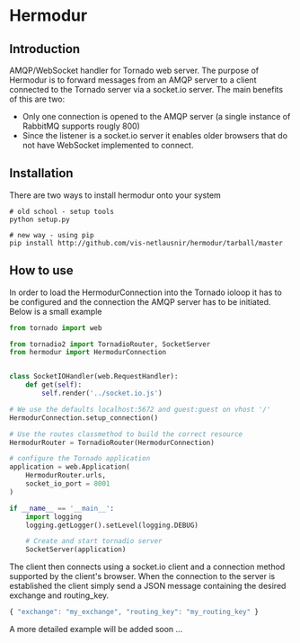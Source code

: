 Hermodur
========

Introduction
------------

AMQP/WebSocket handler for Tornado web server. The purpose of Hermodur is to forward messages from an AMQP server to a client connected to the Tornado server via a socket.io server. The main benefits of this are two:

* Only one connection is opened to the AMQP server (a single instance of RabbitMQ supports rougly 800)
* Since the listener is a socket.io server it enables older browsers that do not have WebSocket implemented to connect.

Installation
------------
There are two ways to install hermodur onto your system

```
# old school - setup tools
python setup.py

# new way - using pip
pip install http://github.com/vis-netlausnir/hermodur/tarball/master
```

How to use
----------
In order to load the HermodurConnection into the Tornado ioloop it has to be configured and the connection the AMQP server has to be initiated. Below is a small example

```python
from tornado import web

from tornadio2 import TornadioRouter, SocketServer
from hermodur import HermodurConnection


class SocketIOHandler(web.RequestHandler):
    def get(self):
        self.render('../socket.io.js')

# We use the defaults localhost:5672 and guest:guest on vhost '/'
HermodurConnection.setup_connection()

# Use the routes classmethod to build the correct resource
HermodurRouter = TornadioRouter(HermodurConnection)

# configure the Tornado application
application = web.Application(
    HermodurRouter.urls,
	socket_io_port = 8001
)

if __name__ == '__main__':
	import logging
	logging.getLogger().setLevel(logging.DEBUG)

	# Create and start tornadio server
	SocketServer(application)
```

The client then connects using a socket.io client and a connection method
supported by the client's browser. When the connection to the server is
established the client simply send a JSON message containing the desired
exchange and routing_key.

```javascript
{ "exchange": "my_exchange", "routing_key": "my_routing_key" }
```

A more detailed example will be added soon ...
